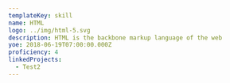 ```yaml
---
templateKey: skill
name: HTML
logo: ../img/html-5.svg
description: HTML is the backbone markup language of the web
yoe: 2018-06-19T07:00:00.000Z
proficiency: 4
linkedProjects:
  - Test2
---
```

